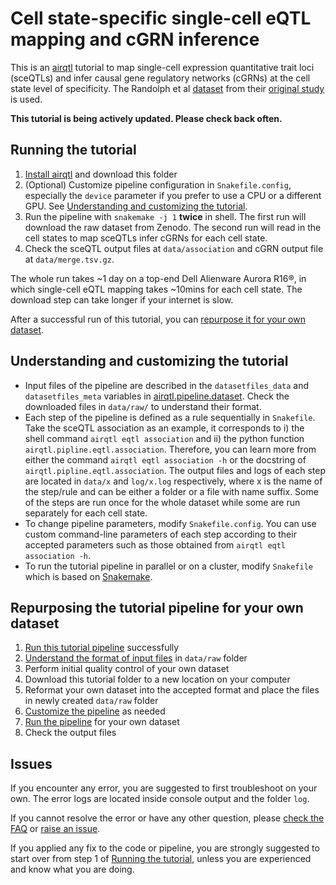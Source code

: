 # Cell state-specific single-cell eQTL mapping and cGRN inference

This is an [airqtl](https://github.com/grnlab/airqtl) tutorial to map single-cell expression quantitative trait loci (sceQTLs) and infer causal gene regulatory networks (cGRNs) at the cell state level of specificity. The Randolph et al [dataset](https://zenodo.org/records/4273999) from their [original study](https://www.science.org/doi/full/10.1126/science.abg0928) is used.

**This tutorial is being actively updated. Please check back often.**

## Running the tutorial
1. [Install airqtl](https://github.com/grnlab/airqtl#installation) and download this folder
2. (Optional) Customize pipeline configuration in `Snakefile.config`, especially the `device` parameter if you prefer to use a CPU or a different GPU. See [Understanding and customizing the tutorial](#Understanding-and-customizing-the-tutorial).
3. Run the pipeline with `snakemake -j 1` **twice** in shell. The first run will download the raw dataset from Zenodo. The second run will read in the cell states to map sceQTLs infer cGRNs for each cell state.
4. Check the sceQTL output files at `data/association` and cGRN output file at `data/merge.tsv.gz`.

The whole run takes ~1 day on a top-end Dell Alienware Aurora R16®, in which single-cell eQTL mapping takes ~10mins for each cell state. The download step can take longer if your internet is slow.

After a successful run of this tutorial, you can [repurpose it for your own dataset](#Repurposing-the-tutorial-pipeline-for-your-own-dataset).

## Understanding and customizing the tutorial
* Input files of the pipeline are described in the `datasetfiles_data` and `datasetfiles_meta` variables in [airqtl.pipeline.dataset](../../../src/airqtl/pipeline/dataset.py). Check the downloaded files in `data/raw/` to understand their format.
* Each step of the pipeline is defined as a rule sequentially in `Snakefile`. Take the sceQTL association as an example, it corresponds to i) the shell command `airqtl eqtl association` and ii) the python function `airqtl.pipline.eqtl.association`. Therefore, you can learn more from either the command `airqtl eqtl association -h` or the docstring of `airqtl.pipline.eqtl.association`. The output files and logs of each step are located in `data/x` and `log/x.log` respectively, where x is the name of the step/rule and can be either a folder or a file with name suffix. Some of the steps are run once for the whole dataset while some are run separately for each cell state.
* To change pipeline parameters, modify `Snakefile.config`. You can use custom command-line parameters of each step according to their accepted parameters such as those obtained from `airqtl eqtl association -h`.
* To run the tutorial pipeline in parallel or on a cluster, modify `Snakefile` which is based on [Snakemake](https://snakemake.readthedocs.io/en/stable/).

## Repurposing the tutorial pipeline for your own dataset
1. [Run this tutorial pipeline](#Running-the-tutorial) successfully
2. [Understand the format of input files](#Understanding-and-customizing-the-tutorial) in `data/raw` folder
3. Perform initial quality control of your own dataset
4. Download this tutorial folder to a new location on your computer
5. Reformat your own dataset into the accepted format and place the files in newly created `data/raw` folder
6. [Customize the pipeline](#Understanding-and-customizing-the-tutorial) as needed
7. [Run the pipeline](#Running-the-tutorial) for your own dataset
8. Check the output files

## Issues
If you encounter any error, you are suggested to first troubleshoot on your own. The error logs are located inside console output and the folder `log`.

If you cannot resolve the error or have any other question, please [check the FAQ](../../../#faq) or [raise an issue](../../../#issues).

If you applied any fix to the code or pipeline, you are strongly suggested to start over from step 1 of [Running the tutorial](#Running-the-tutorial), unless you are experienced and know what you are doing.
